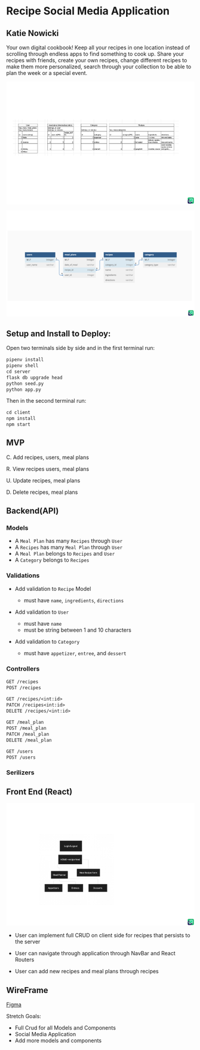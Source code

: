 # Recipe Social Media Application 
## Katie Nowicki


Your own digital cookbook! Keep all your recipes in one location instead of scrolling through endless apps to find something to cook up. Share your recipes with friends, create your own recipes, change different recipes to make them more personalized, search through your collection to be able to plan the week or a special event. 

![domain model](<capstone images - Imgur (1).png>)

![erd](<capstone images - Imgur (2).png>)


## Setup and Install to Deploy:


Open two terminals side by side and in the first terminal run:
```
pipenv install 
pipenv shell
cd server
flask db upgrade head 
python seed.py 
python app.py
```
Then in the second terminal run:
```
cd client 
npm install 
npm start 
```

## MVP 

C. Add recipes, users, meal plans 

R. View recipes users, meal plans

U. Update recipes, meal plans 

D. Delete recipes, meal plans

## Backend(API) 

### Models 
- A `Meal Plan` has many `Recipes` through `User`
- A `Recipes` has many `Meal Plan` through `User`
- A `Meal Plan` belongs to `Recipes` and `User`
- A `Category` belongs to `Recipes`

### Validations 
- Add validation to `Recipe` Model
    - must have `name`, `ingredients`, `directions`

- Add validation to `User`
    - must have `name` 
    - must be string between 1 and 10 characters

- Add validation to `Category` 
    - must have `appetizer`, `entree`, and `dessert` 

### Controllers 

```
GET /recipes
POST /recipes 
```
```
GET /recipes/<int:id>
PATCH /recipes<int:id>
DELETE /recipes/<int:id>
```
```
GET /meal_plan
POST /meal_plan 
PATCH /meal_plan 
DELETE /meal_plan 
``` 
```
GET /users
POST /users
```

### Serilizers 

## Front End (React)
![component tree](<capstone images - Imgur.png>)

- User can implement full CRUD on client side for recipes that persists to the server

- User can navigate through application through NavBar and React Routers 

- User can add new recipes and meal plans through recipes 

## WireFrame 

[Figma](https://www.figma.com/file/oEc25KMiUeiXDuHtSbrd11/Capstone-Layout?type=whiteboard&node-id=13-3531&t=TltYmf1Mcc4R2Krm-0)












Stretch Goals:

- Full Crud for all Models and Components
- Social Media Application 
- Add more models and components


